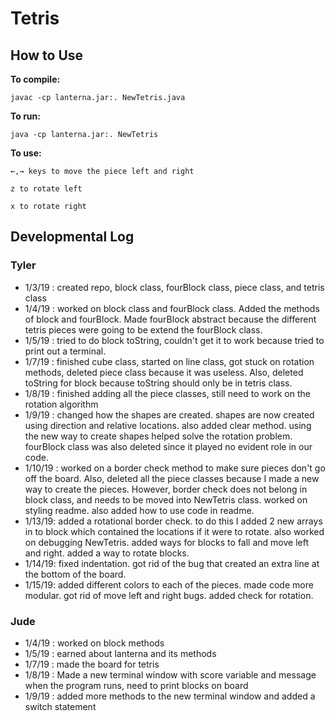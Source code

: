 # Tetris  

## How to Use

**To compile:**   
```
javac -cp lanterna.jar:. NewTetris.java
```
**To run:**
```
java -cp lanterna.jar:. NewTetris
```
**To use:**
```
←,→ keys to move the piece left and right
```
```
z to rotate left
```
```
x to rotate right
```

## Developmental Log

### Tyler
- 1/3/19 : created repo, block class, fourBlock class, piece class, and tetris class
- 1/4/19 : worked on block class and fourBlock class. Added the methods of block and fourBlock. Made fourBlock abstract because the different tetris pieces were going to be extend the fourBlock class.
- 1/5/19 : tried to do block toString, couldn't get it to work because tried to print out a terminal.
- 1/7/19 : finished cube class, started on line class, got stuck on rotation methods, deleted piece class because it was useless. Also, deleted toString for block because toString should only be in tetris class.
- 1/8/19 : finished adding all the piece classes, still need to work on the rotation algorithm
- 1/9/19 : changed how the shapes are created. shapes are now created using direction and relative locations. also added
         clear method. using the new way to create shapes helped solve the rotation problem. fourBlock class was also deleted since it played no evident role in our code.
- 1/10/19 : worked on a border check method to make sure pieces don't go off the board. Also, deleted all the piece classes because I made a new way to create the pieces. However, border check does not belong in block class, and needs to be moved into NewTetris class. worked on styling readme. also added how to use code in readme.
- 1/13/19: added a rotational border check. to do this I added 2 new arrays in to block which contained the locations if it were to rotate. also worked on debugging NewTetris. added ways for blocks to fall and move left and right. added a way to rotate blocks.
- 1/14/19: fixed indentation. got rid of the bug that created an extra line at the bottom of the board.
- 1/15/19: added different colors to each of the pieces. made code more modular. got rid of move left and right bugs. added check for rotation.

### Jude
- 1/4/19 : worked on block methods
- 1/5/19 : earned about lanterna and its methods
- 1/7/19 : made the board for tetris
- 1/8/19 : Made a new terminal window with score variable and message when the program runs, need to print blocks on board
- 1/9/19 : added more methods to the new terminal window and added a switch statement
